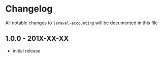 # Changelog

All notable changes to `laravel-accounting` will be documented in this file

## 1.0.0 - 201X-XX-XX

- initial release
